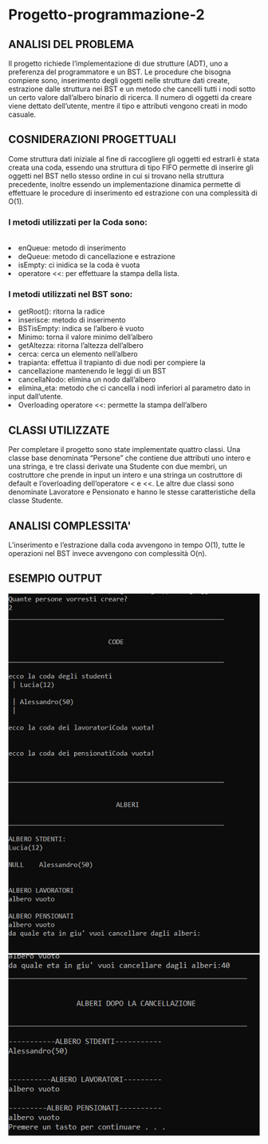 # Progetto-programmazione-2
<h2>ANALISI DEL PROBLEMA</h2>
Il progetto richiede l’implementazione di due strutture (ADT), uno
a preferenza del programmatore e un BST. Le procedure che
bisogna compiere sono, inserimento degli oggetti nelle strutture
dati create, estrazione dalle struttura nei BST e un metodo che
cancelli tutti i nodi sotto un certo valore dall’albero binario di
ricerca. Il numero di oggetti da creare viene dettato dell’utente,
mentre il tipo e attributi vengono creati in modo casuale.

<h2>COSNIDERAZIONI PROGETTUALI</h2>
Come struttura dati iniziale al fine di raccogliere gli oggetti ed
estrarli è stata creata una coda, essendo una struttura di tipo
FIFO permette di inserire gli oggetti nel BST nello stesso ordine in
cui si trovano nella struttura precedente, inoltre essendo un
implementazione dinamica permette di effettuare le procedure
di inserimento ed estrazione con una complessità di O(1).
<H3>I metodi utilizzati per la Coda sono:</H3>
<br>
  <li>
enQueue: metodo di inserimento
  <li>
deQueue: metodo di cancellazione e estrazione
    <li>
isEmpty: ci inidica se la coda è vuota
      <li>
operatore <<: per effettuare la stampa della lista.
        
 <H3>I metodi utilizzati nel BST sono: </H3>
<li>
  getRoot(): ritorna la radice
<li>
  inserisce: metodo di inserimento
<li>
  BSTisEmpty: indica se l’albero è vuoto
<li>
  Minimo: torna il valore minimo dell’albero
<li>
  getAltezza: ritorna l’altezza dell’albero
<li>cerca: cerca un elemento nell’albero
<li>trapianta: effettua il trapianto di due nodi per compiere la
<li>cancellazione mantenendo le leggi di un BST
<li>cancellaNodo: elimina un nodo dall’albero
<li>elimina_eta: metodo che ci cancella i nodi inferiori al
parametro dato in input dall’utente.
<li>Overloading operatore <<: permette la stampa dell’albero
  
  <H2>CLASSI UTILIZZATE</h2>
Per completare il progetto sono state implementate quattro
classi. Una classe base denominata “Persone” che contiene due
attributi uno intero e una stringa, e tre classi derivate una
Studente con due membri, un costruttore che prende in input un
intero e una stringa un costruttore di default e l’overloading
dell’operatore < e <<. Le altre due classi sono denominate
Lavoratore e Pensionato e hanno le stesse caratteristiche della
classe Studente.
                      <H2> ANALISI COMPLESSITA' </H2>
L’inserimento e l’estrazione dalla coda avvengono in tempo O(1),
tutte le operazioni nel BST invece avvengono con complessità
O(n).

<h2> ESEMPIO OUTPUT </H2>
<img src="https://github.com/Xorion99/Progetto-programmazione-2/blob/main/esempio%20output/1.PNG">
<img src="https://github.com/Xorion99/Progetto-programmazione-2/blob/main/esempio%20output/2.PNG">
